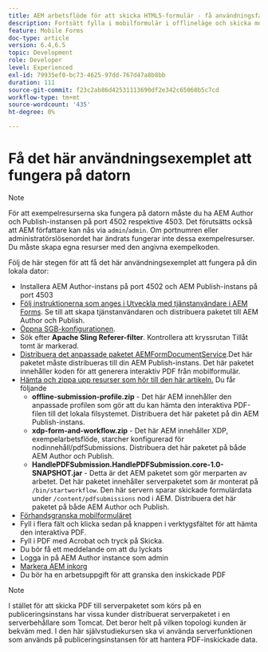 ```yaml
---
title: AEM arbetsflöde för att skicka HTML5-formulär - få användningsfallet att fungera
description: Fortsätt fylla i mobilformulär i offlineläge och skicka mobilformulär för att aktivera AEM arbetsflöde
feature: Mobile Forms
doc-type: article
version: 6.4,6.5
topic: Development
role: Developer
level: Experienced
exl-id: 79935ef0-bc73-4625-97dd-767d47a8b8bb
duration: 111
source-git-commit: f23c2ab86d42531113690df2e342c65060b5c7cd
workflow-type: tm+mt
source-wordcount: '435'
ht-degree: 0%

---
```


# Få det här användningsexemplet att fungera på datorn

>[!NOTE]
>
>För att exempelresurserna ska fungera på datorn måste du ha AEM Author och Publish-instansen på port 4502 respektive 4503. Det förutsätts också att AEM författare kan nås via `admin`/`admin`. Om portnumren eller administratörslösenordet har ändrats fungerar inte dessa exempelresurser. Du måste skapa egna resurser med den angivna exempelkoden.

Följ de här stegen för att få det här användningsexemplet att fungera på din lokala dator:

* Installera AEM Author-instans på port 4502 och AEM Publish-instans på port 4503
* [Följ instruktionerna som anges i Utveckla med tjänstanvändare i AEM Forms](https://experienceleague.adobe.com/docs/experience-manager-learn/forms/adaptive-forms/service-user-tutorial-develop.html). Se till att skapa tjänstanvändaren och distribuera paketet till AEM Author och Publish.
* [Öppna SGB-konfigurationen](http://localhost:4503/system/console/configMgr).
* Sök efter  **Apache Sling Referer-filter**. Kontrollera att kryssrutan Tillåt tomt är markerad.
* [Distribuera det anpassade paketet AEMFormDocumentService](/help/forms/assets/common-osgi-bundles/AEMFormsDocumentServices.core-1.0-SNAPSHOT.jar).Det här paketet måste distribueras till din AEM Publish-instans. Det här paketet innehåller koden för att generera interaktiv PDF från mobilformulär.
* [Hämta och zippa upp resurser som hör till den här artikeln.](assets/offline-pdf-submission-assets.zip) Du får följande
   * **offline-submission-profile.zip** - Det här AEM innehåller den anpassade profilen som gör att du kan hämta den interaktiva PDF-filen till det lokala filsystemet. Distribuera det här paketet på din AEM Publish-instans.
   * **xdp-form-and-workflow.zip** - Det här AEM innehåller XDP, exempelarbetsflöde, starcher konfigurerad för nodinnehåll/pdfSubmissions. Distribuera det här paketet på både AEM Author och Publish.
   * **HandlePDFSubmission.HandlePDFSubmission.core-1.0-SNAPSHOT.jar** - Detta är det AEM paketet som gör merparten av arbetet. Det här paketet innehåller serverpaketet som är monterat på `/bin/startworkflow`. Den här servern sparar skickade formulärdata under `/content/pdfsubmissions` nod i AEM. Distribuera det här paketet på både AEM Author och Publish.
* [Förhandsgranska mobilformuläret](http://localhost:4503/content/dam/formsanddocuments/testsubmision.xdp/jcr:content)
* Fyll i flera fält och klicka sedan på knappen i verktygsfältet för att hämta den interaktiva PDF.
* Fyll i PDF med Acrobat och tryck på Skicka.
* Du bör få ett meddelande om att du lyckats
* Logga in på AEM Author instance som admin
* [Markera AEM inkorg](http://localhost:4502/aem/inbox)
* Du bör ha en arbetsuppgift för att granska den inskickade PDF

>[!NOTE]
>
>I stället för att skicka PDF till serverpaketet som körs på en publiceringsinstans har vissa kunder distribuerat serverpaketet i en serverbehållare som Tomcat. Det beror helt på vilken topologi kunden är bekväm med. I den här självstudiekursen ska vi använda serverfunktionen som används på publiceringsinstansen för att hantera PDF-inskickade data.
